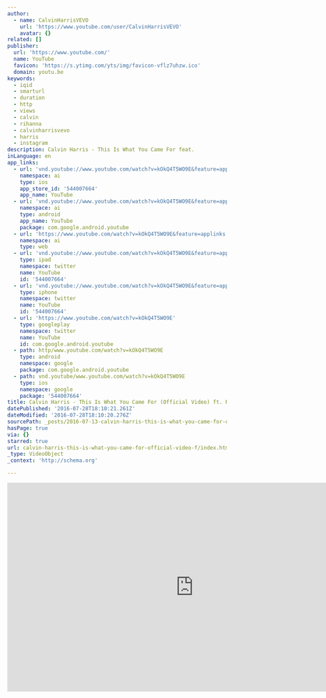 ```yaml
---
author:
  - name: CalvinHarrisVEVO
    url: 'https://www.youtube.com/user/CalvinHarrisVEVO'
    avatar: {}
related: []
publisher:
  url: 'https://www.youtube.com/'
  name: YouTube
  favicon: 'https://s.ytimg.com/yts/img/favicon-vflz7uhzw.ico'
  domain: youtu.be
keywords:
  - iqid
  - smarturl
  - duration
  - http
  - views
  - calvin
  - rihanna
  - calvinharrisvevo
  - harris
  - instagram
description: Calvin Harris - This Is What You Came For feat.
inLanguage: en
app_links:
  - url: 'vnd.youtube://www.youtube.com/watch?v=kOkQ4T5WO9E&feature=applinks'
    namespace: ai
    type: ios
    app_store_id: '544007664'
    app_name: YouTube
  - url: 'vnd.youtube://www.youtube.com/watch?v=kOkQ4T5WO9E&feature=applinks'
    namespace: ai
    type: android
    app_name: YouTube
    package: com.google.android.youtube
  - url: 'https://www.youtube.com/watch?v=kOkQ4T5WO9E&feature=applinks'
    namespace: ai
    type: web
  - url: 'vnd.youtube://www.youtube.com/watch?v=kOkQ4T5WO9E&feature=applinks'
    type: ipad
    namespace: twitter
    name: YouTube
    id: '544007664'
  - url: 'vnd.youtube://www.youtube.com/watch?v=kOkQ4T5WO9E&feature=applinks'
    type: iphone
    namespace: twitter
    name: YouTube
    id: '544007664'
  - url: 'https://www.youtube.com/watch?v=kOkQ4T5WO9E'
    type: googleplay
    namespace: twitter
    name: YouTube
    id: com.google.android.youtube
  - path: http/www.youtube.com/watch?v=kOkQ4T5WO9E
    type: android
    namespace: google
    package: com.google.android.youtube
  - path: vnd.youtube/www.youtube.com/watch?v=kOkQ4T5WO9E
    type: ios
    namespace: google
    package: '544007664'
title: Calvin Harris - This Is What You Came For (Official Video) ft. Rihanna
datePublished: '2016-07-28T18:10:21.261Z'
dateModified: '2016-07-28T18:10:20.276Z'
sourcePath: _posts/2016-07-13-calvin-harris-this-is-what-you-came-for-official-video-f.md
hasPage: true
via: {}
starred: true
url: calvin-harris-this-is-what-you-came-for-official-video-f/index.html
_type: VideoObject
_context: 'http://schema.org'

---
```

<iframe src="https://cdn.embedly.com/widgets/media.html?src=https%3A%2F%2Fwww.youtube.com%2Fembed%2FkOkQ4T5WO9E%3Ffeature%3Doembed&amp;url=http%3A%2F%2Fwww.youtube.com%2Fwatch%3Fv%3DkOkQ4T5WO9E&amp;image=https%3A%2F%2Fi.ytimg.com%2Fvi%2FkOkQ4T5WO9E%2Fhqdefault.jpg&amp;key=b7d04c9b404c499eba89ee7072e1c4f7&amp;type=text%2Fhtml&amp;schema=youtube" width="854" height="480" scrolling="no" frameborder="0" allowfullscreen="" style=""></iframe>